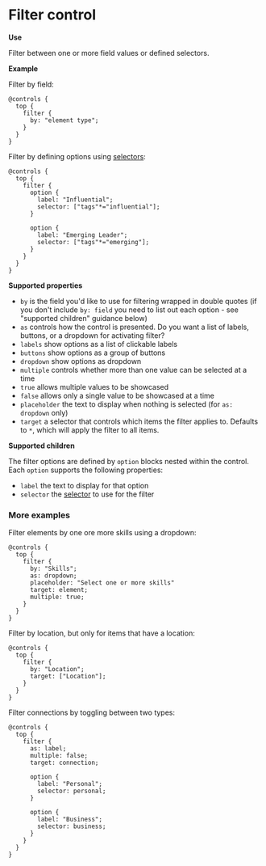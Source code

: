 # Filter control

**Use**

Filter between one or more field values or defined selectors.

**Example**

Filter by field:

```
@controls {
  top {
    filter {
      by: "element type";
    }
  }
}
```

Filter by defining options using [selectors](../selectors.html#selectors):

```
@controls {
  top {
    filter {
      option {
        label: "Influential";
        selector: ["tags"*="influential"];
      }

      option {
        label: "Emerging Leader";
        selector: ["tags"*="emerging"];
      }
    }
  }
}
```

**Supported properties**

* `by` is the field you'd like to use for filtering wrapped in double quotes (if you don't include `by: field` you need to list out each option - see "supported children" guidance below)
* `as` controls how the control is presented. Do you want a list of labels, buttons, or a dropdown for activating filter?
 * `labels` show options as a list of clickable labels
 * `buttons` show options as a group of buttons
 * `dropdown` show options as dropdown
* `multiple` controls whether more than one value can be selected at a time
 * `true` allows multiple values to be showcased
 * `false` allows only a single value to be showcased at a time
* `placeholder` the text to display when nothing is selected (for `as: dropdown` only)
* `target` a selector that controls which items the filter applies to. Defaults to `*`, which will apply the filter to all items.

**Supported children**

The filter options are defined by `option` blocks nested within the control. Each `option` supports the following properties:

* `label` the text to display for that option
* `selector` the [selector](../selectors.html#selectors) to use for the filter

### More examples

Filter elements by one ore more skills using a dropdown:

```
@controls {
  top {
    filter {
      by: "Skills";
      as: dropdown;
      placeholder: "Select one or more skills"
      target: element;
      multiple: true;
    }
  }
}
```

Filter by location, but only for items that have a location:

```
@controls {
  top {
    filter {
      by: "Location";
      target: ["Location"];
    }
  }
}
```

Filter connections by toggling between two types:

```
@controls {
  top {
    filter {
      as: label;
      multiple: false;
      target: connection;

      option {
        label: "Personal";
        selector: personal;
      }

      option {
        label: "Business";
        selector: business;
      }
    }
  }
}
```
